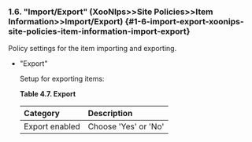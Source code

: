 ### 1.6. &quot;Import/Export&quot; (XooNIps&gt;&gt;Site Policies&gt;&gt;Item Information&gt;&gt;Import/Export) {#1-6-import-export-xoonips-site-policies-item-information-import-export}

Policy settings for the item importing and exporting.

*   &quot;Export&quot;

    Setup for exporting items:

    **Table 4.7. Export**

    | Category | Description |
    |:--|:--|
    |Export enabled | Choose 'Yes' or 'No' |
	